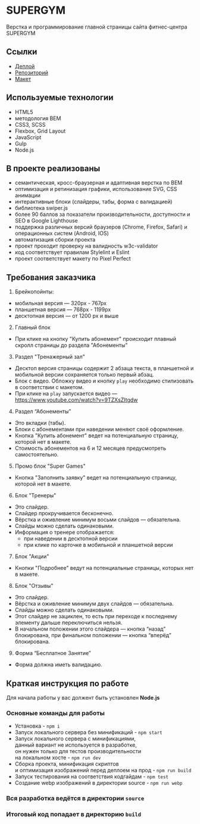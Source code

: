 # SUPERGYM 
Верстка и программирование главной страницы сайта фитнес-центра SUPERGYM

## Ссылки
- [Деплой](https://daridubnik.github.io/supergym/)
- [Репозиторий](https://github.com/daridubnik/supergym)
- [Макет](https://www.figma.com/file/CrqMlGl2Lw2QeiRYb6wlIx/%D0%A4%D0%B8%D1%82%D0%BD%D0%B5%D1%81-%D1%86%D0%B5%D0%BD%D1%82%D1%80.-%D0%9C%D0%B0%D0%BA%D0%B5%D1%82?type=design&node-id=0-1&t=FbvtlkJzX2y9plAM-0)

## Используемые технологии
- HTML5
- методология BEM
- CSS3, SCSS
- Flexbox, Grid Layout
- JavaScript 
- Gulp
- Node.js

## В проекте реализованы
- семантическая, кросс-браузерная и адаптивная верстка по BEM
- оптимизация и ретинизация графики, использование SVG, CSS анимации
- интерактивные блоки (слайдеры, табы, форма с валидацией)
- библиотека swiper.js
- более 90 баллов за показатели производительности, доступности и SEO в Google Lighthouse
- поддержка различных версий браузеров (Chrome, Firefox, Safari) и операционных систем (Android, IOS)
- автоматизация сборки проекта
- проект проходит проверку на валидность w3c-validator 
- код соответствует правилам Stylelint и Eslint
- проект соответствует макету по Piхel Perfect

## Требования заказчика
1. Брейкопойнты:
  - мобильная версия — 320px - 767px
  - планшетная версия — 768px - 1199px
  - десктопная версия — от 1200 px и выше
   
2. Главный блок 
  - При клике на кнопку "Купить абонемент" происходит плавный скролл страницы до раздела "Абонементы"     
    
3. Раздел "Тренажерный зал"
  - Десктоп версия страницы содержит 2 абзаца текста, в планшетной и мобильной версии сохраняется только первый абзац.
  - Блок с видео. Обложку видео и кнопку `play` необходимо стилизовать в соответствии с макетом. 
  - При клике на `play` запускается видео — https://www.youtube.com/watch?v=9TZXsZItgdw
    
4. Раздел “Абонементы”
  - Это вкладки (табы). 
  - Блоки с абонементами при наведении меняют своё оформление. 
  - Кнопка "Купить абонемент" ведет на потенциальную страницу, которой нет в макете. 
  - Стоимость абонементов на 6 и 12 месяцев предусмотреть самостоятельно. 

5. Промо блок "Super Games"
  - Кнопка "Заполнить заявку" ведет на потенциальную страницу, которой нет в макете.
    
6. Блок "Тренеры"
  - Это слайдер. 
  - Слайдер прокручивается бесконечно.
  - Вёрстка и оживление минимум восьми слайдов — обязательна.
  - Слайды можно сделать одинаковыми. 
  - Информация о тренере отображается: 
    - при наведении в десктопной версии
    - при клике по карточке в мобильной и планшетной версии

7. Блок "Акции"
  - Кнопки "Подробнее" ведут на потенциальные страницы, которых нет в макете.

8. Блок "Отзывы"
  - Это слайдер. 
  - Вёрстка и оживление минимум двух слайдов — обязательна. 
  - Слайды можно сделать одинаковыми. 
  - Этот слайдер не зациклен, то есть при переходе к последнему элементу дальше переключиться нельзя. 
  - В начальном положении этого слайдера — кнопка “назад” блокирована, при финальном положении — кнопка “вперёд” блокирована.
    
9. Форма “Бесплатное Занятие”
  - Форма должна иметь валидацию.


## Краткая инструкция по работе
Для начала работы у вас должент быть установлен **Node.js**

### Основные команды для работы
- Установка - `npm i`
- Запуск локального сервера без минификаций - `npm start`
- Запуск локального сервера c минификациями, <br>
данный вариант не используется в разработке, <br>
он нужен только для тестов производительности <br>
на локальном хосте  - `npm run dev`
- Сборка проекта, минификация скриптов <br>
и оптимизация изображений перед деплоем на прод - `npm run build`
- Запуск тестирования на соответствия кодгайдам - `npm test`
- Создание webp изображений в директории source - `npm run webp`

### Вся разработка ведётся в директории `source`
### Итоговый код попадает в директорию `build`
